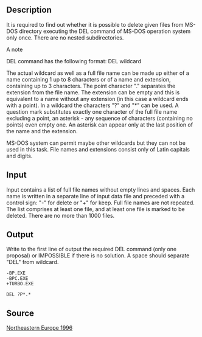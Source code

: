 <h2>Description</h2><p>It is required to find out whether it is possible to delete given files from MS-DOS directory executing the DEL command of MS-DOS operation system only once. There are no nested subdirectories.
</p>

A note 

DEL command has the following format: DEL wildcard


The actual wildcard as well as a full file name can be made up either of a name containing 1 up to 8 characters or of a name and extension, containing up to 3 characters. The point character "." separates the extension from the file name. The extension can be empty and this is equivalent to a name without any extension (in this case a wildcard ends with a point). In a wildcard the characters "?" and "*" can be used. A question mark substitutes exactly one character of the full file name excluding a point, an asterisk - any sequence of characters (containing no points) even empty one. An asterisk can appear only at the last position of the name and the extension.


MS-DOS system can permit maybe other wildcards but they can not be used in this task. File names and extensions consist only of Latin capitals and digits.

<h2>Input</h2><p>Input contains a list of full file names without empty lines and spaces. Each name is written in a separate line of input data file and preceded with a control sign: "-" for delete or "+" for keep. Full file names are not repeated. The list comprises at least one file, and at least one file is marked to be deleted. There are no more than 1000 files.</p><h2>Output</h2><p>Write to the first line of output the required DEL command (only one proposal) or IMPOSSIBLE if there is no solution. A space should separate "DEL" from wildcard.</p><pre><code class="language-input1">-BP.EXE
-BPC.EXE
+TURBO.EXE</code></pre><pre><code class="language-output1">DEL ?P*.*</code></pre><h2>Source</h2><a href="searchproblem?field=source&amp;key=Northeastern+Europe+1996">Northeastern Europe 1996</a>